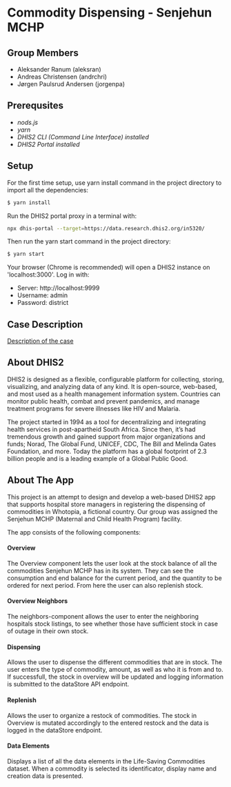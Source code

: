 # Commodity Dispensing - Senjehun MCHP

## **Group Members**
  * Aleksander Ranum (aleksran)
  * Andreas Christensen (andrchri)
  * Jørgen Paulsrud Andersen (jorgenpa)


## **Prerequsites**
- _nods.js_
- _yarn_
- _DHIS2 CLI (Command Line Interface) installed_
- _DHIS2 Portal installed_


## **Setup**
For the first time setup, use yarn install command in the project directory to import all the dependencies:

```bash
$ yarn install
```

Run the DHIS2 portal proxy in a terminal with:

```bash
npx dhis-portal --target=https://data.research.dhis2.org/in5320/

```

Then run the yarn start command in the project directory:

```bash
$ yarn start
```

Your browser (Chrome is recommended) will open a DHIS2 instance on 'localhost:3000'. Log in with:
- Server: http://localhost:9999
- Username: admin
- Password: district 


## **Case Description** 
[Description of the case](https://www.uio.no/studier/emner/matnat/ifi/IN5320/h22/project/case-1/index.html)


## **About DHIS2**
DHIS2 is designed as a flexible, configurable platform for collecting, storing, visualizing, and analyzing data of any kind. It is open-source, web-based, and most used as a health management information system. Countries can monitor public health, combat and prevent pandemics, and manage treatment programs for severe illnesses like HIV and Malaria. 

The project started in 1994 as a tool for decentralizing and integrating health services in post-apartheid South Africa. Since then, it’s had tremendous growth and gained support from major organizations and funds; Norad, The Global Fund, UNICEF, CDC, The Bill and Melinda Gates Foundation, and more. Today the platform has a global footprint of 2.3 billion people and is a leading example of a Global Public Good. 


## **About The App**
This project is an attempt to design and develop a web-based DHIS2 app that supports hospital store managers in registering the dispensing of commodities in Whotopia, a fictional country. Our group was assigned the Senjehun MCHP (Maternal and Child Health Program) facility.  

The app consists of the following components:

#### **Overview** 
The Overview component lets the user look at the stock balance of all the commodities Senjehun MCHP has in its system. They can see the consumption and end balance for the current period, and the quantity to be ordered for next period. 
From here the user can also replenish stock. 

#### **Overview Neighbors** 
The neighbors-component allows the user to enter the neighboring hospitals stock listings, to see whether those have sufficient stock in case of outage in their own stock.

#### **Dispensing** 
Allows the user to dispense the different commodities that are in stock. The user enters the type of commodity, amount, as well as who it is from and to. If successfull, the stock in overview will be updated and logging information is submitted to the dataStore API endpoint.

#### **Replenish** 
Allows the user to organize a restock of commodities. The stock in Overview is mutated accordingly to the entered restock and the data is logged in the dataStore endpoint. 

#### **Data Elements** 
Displays a list of all the data elements in the Life-Saving Commodities dataset. When a commodity is selected its identificator, display name and creation data is presented. 